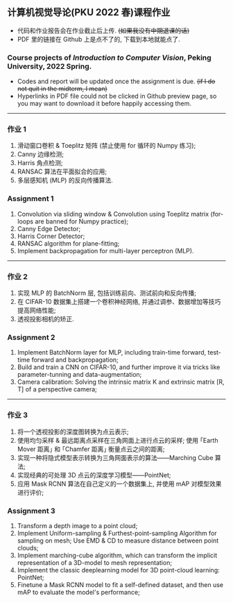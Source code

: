 ## 计算机视觉导论(PKU 2022 春)课程作业
- 代码和作业报告会在作业截止后上传. ~~(如果我没有中期退课的话)~~
- PDF 里的链接在 Github 上是点不了的, 下载到本地就能点了.

### Course projects of *Introduction to Computer Vision*, Peking University, 2022 Spring.
- Codes and report will be updated once the assignment is due. ~~(if I do not quit in the midterm, I mean)~~
- Hyperlinks in PDF file could not be clicked in Github preview page, so you may want to download it before happily accessing them.

---

### 作业 1
1. 滑动窗口卷积 & Toeplitz 矩阵 (禁止使用 for 循环的 Numpy 练习);
2. Canny 边缘检测;
3. Harris 角点检测;
4. RANSAC 算法在平面拟合的应用;
5. 多层感知机 (MLP) 的反向传播算法.

### Assignment 1
1. Convolution via sliding window & Convolution using Toeplitz matrix (for-loops are banned for Numpy practice);
2. Canny Edge Detector;
3. Harris Corner Detector;
4. RANSAC algorithm for plane-fitting;
5. Implement backpropagation for multi-layer perceptron (MLP).

---

### 作业 2
1. 实现 MLP 的 BatchNorm 层, 包括训练前向、测试前向和反向传播;
2. 在 CIFAR-10 数据集上搭建一个卷积神经网络, 并通过调参、数据增加等技巧提高网络性能;
3. 透视投影相机的矫正.

### Assignment 2
1. Implement BatchNorm layer for MLP, including train-time forward, test-time forward and backpropagation;
2. Build and train a CNN on CIFAR-10, and further improve it via tricks like parameter-tunning and data-augmentation;
3. Camera calibration: Solving the intrinsic matrix K and extrinsic matrix \[R, T\] of a perspective camera;


---

### 作业 3
1. 将一个透视投影的深度图转换为点云表示;
2. 使用均匀采样 & 最远距离点采样在三角网面上进行点云的采样; 使用 ｢Earth Mover 距离｣ 和 ｢Chamfer 距离｣ 衡量点云之间的距离;
3. 实现一种将隐式模型表示转换为三角网面表示的算法——Marching Cube 算法;
4. 实现经典的可处理 3D 点云的深度学习模型——PointNet;
5. 应用 Mask RCNN 算法在自己定义的一个数据集上, 并使用 mAP 对模型效果进行评价;

### Assignment 3
1. Transform a depth image to a point cloud;
2. Implement Uniform-sampling & Furthest-point-sampling Algorithm for sampling on mesh; Use EMD & CD to measure distance between point clouds;
3. Implement marching-cube algorithm, which can transform the implicit representation of a 3D-model to mesh representation;
4. Implement the classic deeplearning model for 3D point-cloud learning: PointNet;
5. Finetune a Mask RCNN model to fit a self-defined dataset, and then use mAP to evaluate the model's performance;
